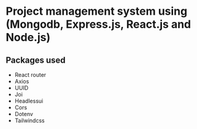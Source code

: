 # Project management system using (Mongodb, Express.js, React.js and Node.js) 

## Packages used
- React router
- Axios
- UUID
- Joi
- Headlessui
- Cors
- Dotenv
- Tailwindcss




